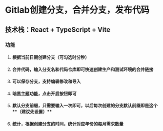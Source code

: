 # Gitlab创建分支，合并分支，发布代码

## 技术栈：React + TypeScript + Vite

### 功能

1. #### 根据当前日期创建分支（可勾选时分秒）

2. #### 合并代码，输入分支名和代码仓库即可快速创建生产和测试环境的合并链接

3. #### 可以保存分支，支持编辑修改和导入

4. #### 暗黑主题功能，点击开启按钮即可

5. #### 默认分支前缀，只需要输入一次即可，以后每次创建的分支默认前缀即是这个**（建议先设置）**

6. #### 统计，根据创建分支的时间，统计对应年份的每月需求数量
